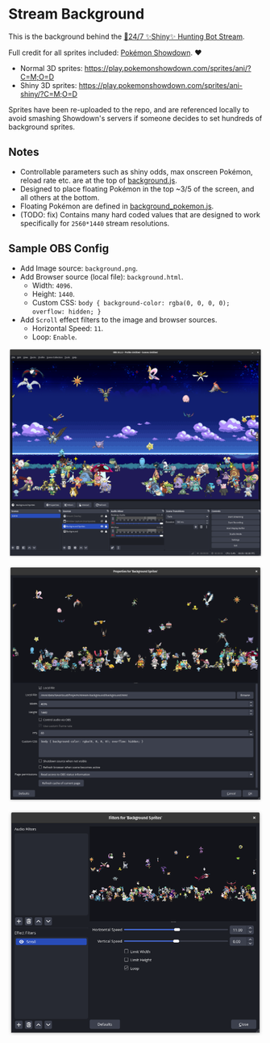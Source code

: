 #  Stream Background

This is the background behind the [🔴24/7 ✨Shiny✨ Hunting Bot Stream](https://www.youtube.com/watch?v=W6OOnrx8g58).

Full credit for all sprites included: [Pokémon Showdown](https://pokemonshowdown.com/). ❤️
- Normal 3D sprites: https://play.pokemonshowdown.com/sprites/ani/?C=M;O=D
- Shiny 3D sprites: https://play.pokemonshowdown.com/sprites/ani-shiny/?C=M;O=D

Sprites have been re-uploaded to the repo, and are referenced locally to avoid smashing Showdown's servers if someone decides to set hundreds of background sprites.

## Notes
- Controllable parameters such as shiny odds, max onscreen Pokémon, reload rate etc. are at the top of [background.js](scripts/background.js).
- Designed to place floating Pokémon in the top ~3/5 of the screen, and all others at the bottom.
- Floating Pokémon are defined in [background_pokemon.js](scripts/background_pokemon.js).
- (TODO: fix) Contains many hard coded values that are designed to work specifically for `2560*1440` stream resolutions.

## Sample OBS Config

- Add Image source: `background.png`.
- Add Browser source (local file): `background.html`.
    - Width: `4096`.
    - Height: `1440`.
    - Custom CSS: `body { background-color: rgba(0, 0, 0, 0); overflow: hidden; }`
- Add `Scroll` effect filters to the image and browser sources.
    - Horizontal Speed: `11`.
    - Loop: `Enable`.

![image](.readme/OBS_1.png)

![image](.readme/OBS_2.png)

![image](.readme/OBS_3.png)

